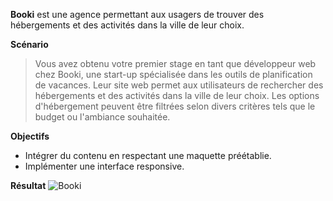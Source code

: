 **Booki** est une agence permettant aux usagers de trouver des hébergements et des activités dans la ville de leur choix.

**Scénario**
> Vous avez obtenu votre premier stage en tant que développeur web chez Booki, une start-up spécialisée dans les outils de planification de vacances. Leur site web permet aux utilisateurs de rechercher des hébergements et des activités dans la ville de leur choix. Les options d'hébergement peuvent être filtrées selon divers critères tels que le budget ou l'ambiance souhaitée.

**Objectifs**
- Intégrer du contenu en respectant une maquette préétablie.
- Implémenter une interface responsive.

**Résultat**
![Booki](https://github.com/Rayanne92/booki2022-rayanne/assets/103422010/5d850283-c0ce-4f6b-9819-60746613ff24)
